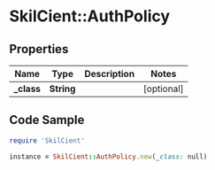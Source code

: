 # SkilCient::AuthPolicy

## Properties

Name | Type | Description | Notes
------------ | ------------- | ------------- | -------------
**_class** | **String** |  | [optional] 

## Code Sample

```ruby
require 'SkilCient'

instance = SkilCient::AuthPolicy.new(_class: null)
```


